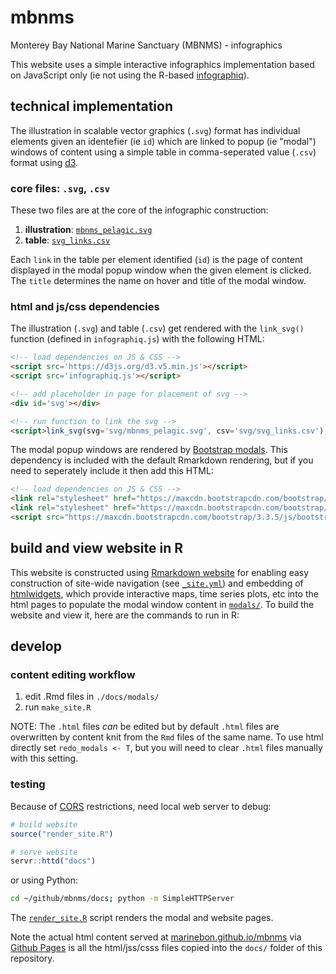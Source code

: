 # mbnms

Monterey Bay National Marine Sanctuary (MBNMS) - infographics

This website uses a simple interactive infographics implementation based on JavaScript only (ie not using the R-based [infographiq](https://github.com/marinebon/infographiq)).

## technical implementation

The illustration in scalable vector graphics (`.svg`) format has individual elements given an identefier (ie `id`) which are linked to popup (ie "modal") windows of content using a simple table in comma-seperated value (`.csv`) format using [d3](https://d3js.org).

### core files: `.svg`, `.csv`

These two files are at the core of the infographic construction:

1. **illustration**: [`mbnms_pelagic.svg`](https://github.com/marinebon/mbnms/blob/master/svg/mbnms_pelagic.svg) 
1. **table**: [`svg_links.csv`](https://github.com/marinebon/iea-ak-info/blob/master/svg/svg_links.csv) 

Each `link` in the table per element identified (`id`) is the page of content displayed in the modal popup window when the given element is clicked. The `title` determines the name on hover and title of the modal window.

### html and js/css dependencies

The illustration (`.svg`) and table (`.csv`) get rendered with the `link_svg()` function (defined in `infographiq.js`) with the following HTML:

```html
<!-- load dependencies on JS & CSS -->
<script src='https://d3js.org/d3.v5.min.js'></script>
<script src='infographiq.js'></script>

<!-- add placeholder in page for placement of svg -->
<div id='svg'></div>

<!-- run function to link the svg -->
<script>link_svg(svg='svg/mbnms_pelagic.svg', csv='svg/svg_links.csv');</script>
```

The modal popup windows are rendered by [Bootstrap modals](https://getbootstrap.com/docs/3.3/javascript/#modals). This dependency is included with the default Rmarkdown rendering, but if you need to seperately include it then add this HTML:

```html
<!-- load dependencies on JS & CSS -->
<link rel="stylesheet" href="https://maxcdn.bootstrapcdn.com/bootstrap/3.3.5/css/bootstrap.min.css">
<link rel="stylesheet" href="https://maxcdn.bootstrapcdn.com/bootstrap/3.3.7/css/bootstrap-theme.min.css">
<script src="https://maxcdn.bootstrapcdn.com/bootstrap/3.3.5/js/bootstrap.min.js"></script>
```

## build and view website in R

This website is constructed using [Rmarkdown website](https://bookdown.org/yihui/rmarkdown/rmarkdown-site.html) for enabling easy construction of site-wide navigation (see [`_site.yml`](https://github.com/marinebon/iea-ak-info/blob/master/_site.yml)) and embedding of [htmlwidgets](https://www.htmlwidgets.org), which provide interactive maps, time series plots, etc into the html pages to populate the modal window content in [`modals/`](https://github.com/marinebon/iea-ak-info/tree/master/modals). To build the website and view it, here are the commands to run in R:

## develop

### content editing workflow

1. edit .Rmd files in `./docs/modals/`
2. run `make_site.R`

NOTE: The `.html` files *can* be edited but by default `.html` files are overwritten by content knit from the `Rmd` files of the same name.
To use html directly set `redo_modals <- T`, but you will need to clear `.html` files manually with this setting.

### testing

Because of [CORS](https://developer.mozilla.org/en-US/docs/Web/HTTP/CORS) restrictions, need local web server to debug:

```r
# build website
source("render_site.R")

# serve website
servr::httd("docs")
```

or using Python:

```bash
cd ~/github/mbnms/docs; python -m SimpleHTTPServer
```

The [`render_site.R`](https://github.com/marinebon/iea-ak-info/blob/master/render_site.R) script renders the modal and website pages.

Note the actual html content served at [marinebon.github.io/mbnms](https://marinebon.github.io/mbnms) via [Github Pages](https://pages.github.com/) is all the html/jss/csss files copied into the `docs/` folder of this repository.
